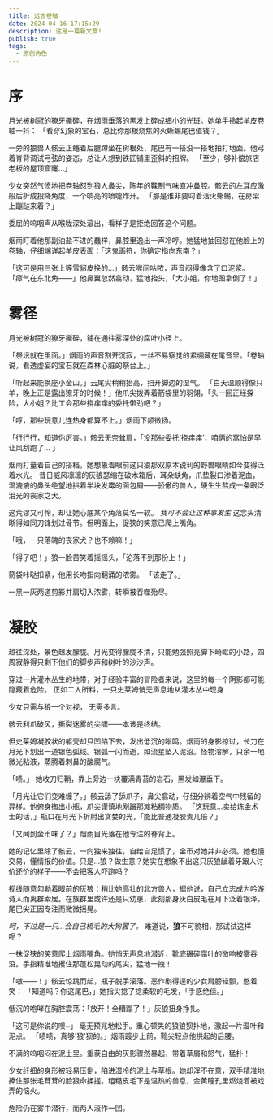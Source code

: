 ```yaml
---
title: 远古卷轴
date: 2024-04-16 17:15:29
description: 这是一篇新文章!
publish: true
tags:
  - 原创角色
---
```


# 序

月光被树冠的獠牙撕碎，在烟雨垂落的黑发上碎成细小的光斑。她单手拎起羊皮卷轴一抖：
「看穿幻象的宝石，总比你那根烧焦的火蜥蜴尾巴值钱？」

一旁的狼兽人骸云正蜷着后腿蹲坐在树根处，尾巴有一搭没一搭地拍打地面。他弓着脊背调试弓弦的姿态，总让人想到铁匠铺里歪斜的招牌。
「至少，够补偿旅店老板的屋顶窟窿…」

少女突然气愤地把卷轴怼到狼人鼻尖，陈年的鞣制气味直冲鼻腔。骸云的左耳应激般后折成投降角度，一个响亮的喷嚏炸开。
「那是谁非要叼着活火蜥蜴，在房梁上蹦跶来着？」

委屈的呜咽声从喉咙深处滚出，看样子是拒绝回答这个问题。

烟雨盯着他那副油盐不进的蠢样，鼻腔里逸出一声冷哼。她猛地抽回怼在他脸上的卷轴，仔细端详起羊皮表面：「这鬼画符，你确定指向东南？」

「这可是用三张上等雪貂皮换的…」骸云喉间咕哝，声音闷得像含了口泥浆。
「瘴气在东北角——」他鼻翼忽然翕动，猛地抬头，「大小姐，你地图拿倒了！」

# 雾径

月光被树冠的獠牙撕碎，铺在通往雾深处的腐叶小径上。

「祭坛就在里面。」烟雨的声音割开沉寂，一丝不易察觉的紧绷藏在尾音里。「卷轴说，看透虚妄的宝石就在森林心脏的祭台上。」

「听起来能换座小金山。」云尾尖稍稍抬高，扫开脚边的湿气。
「白天温顺得像只羊，晚上正是露出獠牙的时候！」他爪尖拨弄着箭袋里的羽翎，「头一回正经探险，大小姐？比工会那些挠痒痒的委托带劲吧？」

「哼，那些玩意儿连热身都算不上。」烟雨下颌微扬。

「行行行，知道你厉害。」骸云无奈耸肩，「没那些委托‘挠痒痒’，咱俩的窝怕是早让风刮跑了... 」

烟雨打量着自己的搭档，她想象着眼前这只狼那双原本锐利的野兽眼睛如今变得泛着水光。
昔日威风凛凛的灰狼瑟缩在破木箱后，耳朵缺角，爪垫裂口渗着泥血，湿漉漉的鼻头绝望地拱着半块发霉的面包屑——骄傲的兽人，硬生生熬成一条眼泛泪光的丧家之犬。

这荒谬又可怜，却让她心底某个角落莫名一软。
_我可不会让这种事发生_
这念头清晰得如同刀锋划过骨节。但明面上，促狭的笑意已爬上嘴角。

「哦，一只落魄的丧家犬？也不赖嘛！」

「得了吧！」狼一脸苦笑着摇摇头，「沦落不到那份上！」

箭袋咔哒扣紧，他用长吻指向翻涌的浓雾。
「该走了。」

一黑一灰两道剪影并肩切入浓雾，转瞬被吞噬殆尽。

# 凝胶

越往深处，景色越发朦胧。月光变得朦胧不清，只能勉强照亮脚下崎岖的小路，四周寂静得只剩下他们的脚步声和树叶的沙沙声。

穿过一片灌木丛生的地带，对于经验丰富的冒险者来说，这里的每一个阴影都可能隐藏着危险。
正如二人所料，一只史莱姆悄无声息地从灌木丛中现身

少女只需与狼一个对视， 无需多言。

骸云利爪破风，撕裂迷雾的尖啸——本该是终结。

但史莱姆凝胶状的躯壳却只凹陷下去，发出低沉的嗡鸣。烟雨的身影掠过，长刀在月光下划出一道银色弧线。银弧一闪而逝，如流星坠入泥沼。怪物溶解，只余一地微光粘液，蒸腾着刺鼻的酸腐气。

「啧。」
她收刀归鞘，靠上旁边一块覆满青苔的岩石，黑发如瀑垂下。

「月光让它们变难缠了。」骸云舔了舔爪子，鼻尖翕动，仔细分辨着空气中残留的异样。他俯身掏出小瓶，爪尖谨慎地剐蹭那滩粘稠物质。
「这玩意...卖给炼金术士的话，」瓶口在月光下折射出贪婪的光，「能比普通凝胶贵几倍？」

「又闻到金币味了？」烟雨目光落在他专注的脊背上。

她的记忆里除了骸云，一向独来独往，自给自足惯了，金币对她并非必须。她也懂交易，懂情报的价值。只是...狼？做生意？她实在想象不出这只灰狼龇着牙跟人讨价还价的样子——不会把客人吓跑吗？

视线随意勾勒着眼前的灰狼：稍比她高壮的北方兽人，据他说，自己立志成为吟游诗人而离群索居。在族群里或许还是只幼崽，此刻那身灰白皮毛在月下泛着银泽，尾巴尖正因专注而微微摇晃。

_呵，不过是一只...会自己梳毛的大狗罢了。_
难道说，**狼**不可貌相，那试试这样呢？

一抹促狭的笑意爬上烟雨嘴角。她悄无声息地潜近，靴底碾碎腐叶的微响被雾吞没。手指精准地攫住那蓬松晃动的尾尖，猛地一拽！

「嗷——！」骸云惊跳而起，瓶子脱手滚落。恶作剧得逞的少女肩膀轻颤，憋着笑：
「知道吗？你这尾巴，」她指尖捻了捻柔软的毛发，「手感绝佳。」

低沉的咆哮在胸腔震荡：「放开！全糟蹋了！」灰狼扭身挣扎。

「这可是你说的噢~」
毫无预兆地松手。重心顿失的狼狼狈扑地，激起一片湿叶和泥点。
「啧啧，真够'狼'狈的。」烟雨踱步上前，靴尖轻点他拱起的后腰。

不满的呜咽闷在泥土里。重获自由的灰影骤然暴起，带着草屑和怒气，猛扑！

少女纤细的身形被轻易压倒，陷进湿冷的泥土与草根。她却浑不在意，双手精准地捧住那张毛茸茸的脸狠命揉搓。粗糙皮毛下是温热的兽息，金黄瞳孔里燃烧着被戏弄的恼火。

危险仍在雾中潜行，而两人滚作一团。
